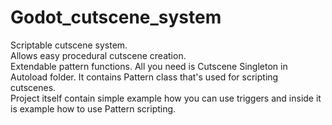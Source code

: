 # Godot_cutscene_system
Scriptable cutscene system.    
Allows easy procedural cutscene creation.   
Extendable pattern functions.
All you need is Cutscene Singleton in Autoload folder. It contains Pattern class that's used for scripting cutscenes.   
Project itself contain simple example how you can use triggers and inside it is example how to use Pattern scripting.
